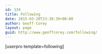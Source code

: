 ```yaml
---
id: 134
title: Following
date: 2015-03-20T23:38:39+00:00
author: Geoff Corey
layout: page
guid: http://www.geoffcorey.com/following/
---
```

[userpro template=following]